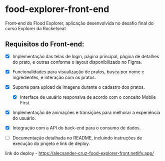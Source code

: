 # food-explorer-front-end

Front-end do Flood Explorer, aplicação desenvolvida no desafio final do curso Explorer da Rocketseat

## Requisitos do Front-end:

-   [x] Implementação das telas de login, página principal, página de detalhes do prato, e outras conforme o layout disponibilizado no Figma.
-   [x] Funcionalidades para visualização de pratos, busca por nome e ingredientes, e interação com os pratos.
-   [x] Suporte para upload de imagens durante o cadastro dos pratos.
    -   [x]    Interface de usuário responsiva de acordo com o conceito Mobile First.
-   [x] Implementação de animações e transições para melhorar a experiência do usuário.
-   [x] Integração com a API do back-end para o consumo de dados.
-   [ ] Documentação detalhada no README, incluindo instruções de execução do projeto e link de deploy.


link do deploy - https://alecsander-cruz-food-explorer-front.netlify.app/

